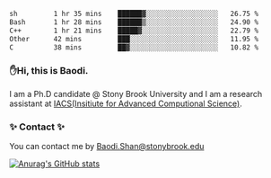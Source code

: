 <!--START_SECTION:waka-->

```txt
sh         1 hr 35 mins    ██████▓░░░░░░░░░░░░░░░░░░   26.75 %
Bash       1 hr 28 mins    ██████▒░░░░░░░░░░░░░░░░░░   24.90 %
C++        1 hr 21 mins    █████▓░░░░░░░░░░░░░░░░░░░   22.79 %
Other      42 mins         ███░░░░░░░░░░░░░░░░░░░░░░   11.95 %
C          38 mins         ██▓░░░░░░░░░░░░░░░░░░░░░░   10.82 %
```

<!--END_SECTION:waka-->

### ✋Hi, this is Baodi. 

I am a Ph.D candidate @ Stony Brook University and I am a research assistant at [IACS(Insitiute for Advanced Computional Science)](https://iacs.stonybrook.edu/).

### ✨ Contact ✨

You can contact me by [Baodi.Shan@stonybrook.edu](mailto:Baodi.Shan@stonybrook.edu)

[![Anurag's GitHub stats](https://github-readme-stats.vercel.app/api?username=lwshanbd&theme=jolly&show_icons=true&count_private=true&include_all_commits=true)](https://github.com/anuraghazra/github-readme-stats)



<!--
**lwshanbd/lwshanbd** is a ✨ _special_ ✨ repository because its `README.md` (this file) appears on your GitHub profile.

Here are some ideas to get you started:

- 🔭 I’m currently working on ...
- 🌱 I’m currently learning ...
- 👯 I’m looking to collaborate on ...
- 🤔 I’m looking for help with ...
- 💬 Ask me about ...
- 📫 How to reach me: ...
- 😄 Pronouns: ...
- ⚡ Fun fact: ...
-->
